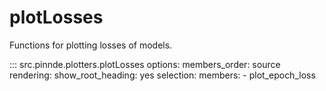 # plotLosses

Functions for plotting losses of models.

::: src.pinnde.plotters.plotLosses
    options:
        members_order: source
    rendering:
      show_root_heading: yes
    selection:
      members:
        - plot_epoch_loss